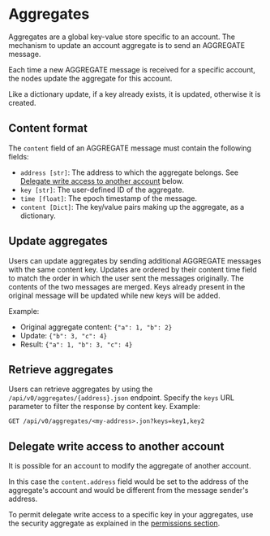 # Aggregates

Aggregates are a global key-value store specific to an account. The mechanism to update an account aggregate is to send
an AGGREGATE message.

Each time a new AGGREGATE message is received for a specific account, the
nodes update the aggregate for this account.

Like a dictionary update, if a key already exists, it is updated,
otherwise it is created.

## Content format

The `content` field of an AGGREGATE message must contain the following fields:

- `address [str]`: The address to which the aggregate belongs.
  See [Delegate write access to another account](#delegate-write-access-to-another-account) below.
- `key [str]`: The user-defined ID of the aggregate.
- `time [float]`: The epoch timestamp of the message.
- `content [Dict]`: The key/value pairs making up the aggregate, as a dictionary.

## Update aggregates

Users can update aggregates by sending additional AGGREGATE messages with the same content key.
Updates are ordered by their content time field to match the order in which the user sent the messages originally.
The contents of the two messages are merged. Keys already present in the original message will be updated while new
keys will be added.

Example:

- Original aggregate content: `{"a": 1, "b": 2}`
- Update: `{"b": 3, "c": 4}`
- Result: `{"a": 1, "b": 3, "c": 4}`

## Retrieve aggregates

Users can retrieve aggregates by using the `/api/v0/aggregates/{address}.json` endpoint.
Specify the `keys` URL parameter to filter the response by content key. Example:

`GET /api/v0/aggregates/<my-address>.jon?keys=key1,key2`

## Delegate write access to another account

It is possible for an account to modify the aggregate of another account.

In this case the `content.address` field would be set to the address of the aggregate's account and would be different
from the message sender's address.

To permit delegate write access to a specific key in your aggregates,
use the security aggregate as explained in
the [permissions section](../permissions.md).